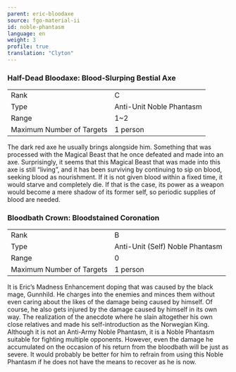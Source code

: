 ```yaml
---
parent: eric-bloodaxe
source: fgo-material-ii
id: noble-phantasm
language: en
weight: 3
profile: true
translation: "Clyton"
---
```


### Half-Dead Bloodaxe: Blood-Slurping Bestial Axe

<table>
  <tr><td>Rank</td><td>C</td></tr>
  <tr><td>Type</td><td>Anti-Unit Noble Phantasm</td></tr>
  <tr><td>Range</td><td>1~2</td></tr>
  <tr><td>Maximum Number of Targets</td><td>1 person</td></tr>
</table>

The dark red axe he usually brings alongside him. Something that was processed with the Magical Beast that he once defeated and made into an axe. Surprisingly, it seems that this Magical Beast that was made into this axe is still “living”, and it has been surviving by continuing to sip on blood, seeking blood as nourishment. If it is not given blood within a fixed time, it would starve and completely die. If that is the case, its power as a weapon would become a mere shadow of its former self, so periodic supplies of blood are needed.

### Bloodbath Crown: Bloodstained Coronation

<table>
  <tr><td>Rank</td><td>B</td></tr>
  <tr><td>Type</td><td>Anti-Unit (Self) Noble Phantasm</td></tr>
  <tr><td>Range</td><td>0</td></tr>
  <tr><td>Maximum Number of Targets</td><td>1 person</td></tr>
</table>

It is Eric’s Madness Enhancement doping that was caused by the black mage, Gunnhild. He charges into the enemies and minces them without even caring about the likes of the damage being caused by himself. Of course, he also gets injured by the damage caused by himself in its own way. The realization of the anecdote where he slain altogether his own close relatives and made his self-introduction as the Norwegian King. Although it is not an Anti-Army Noble Phantasm, it is a Noble Phantasm suitable for fighting multiple opponents. However, even the damage he accumulated on the occasion of his return from the bloodbath will be just as severe. It would probably be better for him to refrain from using this Noble Phantasm if he does not have the means to recover as he is now.
